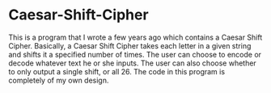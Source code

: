 # Caesar-Shift-Cipher
This is a program that I wrote a few years ago which contains a Caesar Shift Cipher. 
Basically, a Caesar Shift Cipher takes each letter in a given string and shifts it a specified number of times.
The user can choose to encode or decode whatever text he or she inputs.
The user can also choose whether to only output a single shift, or all 26.
The code in this program is completely of my own design.
